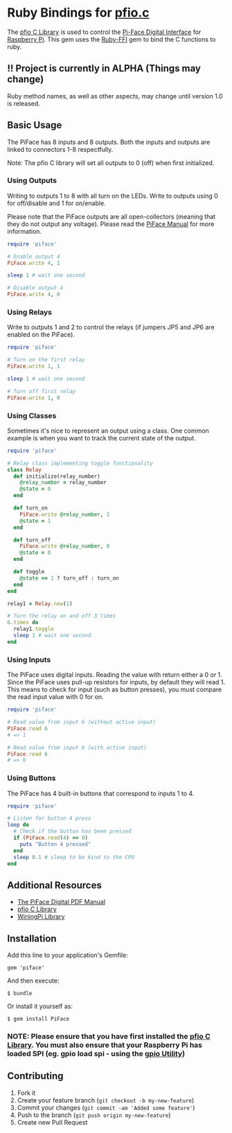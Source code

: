 # Ruby Bindings for [pfio.c](https://github.com/thomasmacpherson/piface/tree/master/c)

The [pfio C Library](https://github.com/thomasmacpherson/piface/blob/master/c/) is used to control the [Pi-Face Digital Interface](http://pi.cs.man.ac.uk/interface.htm) for [Raspberry Pi](http://www.raspberrypi.org/). This gem uses the [Ruby-FFI](https://github.com/ffi/ffi) gem to bind the C functions to ruby.

## !! Project is currently in ALPHA (Things may change)
Ruby method names, as well as other aspects, may change until version 1.0 is released.

## Basic Usage

The PiFace has 8 inputs and 8 outputs. Both the inputs and outputs are linked to connectors 1-8 respectfully.

Note: The pfio C library will set all outputs to 0 (off) when first initialized.

### Using Outputs
Writing to outputs 1 to 8 with all turn on the LEDs. Write to outputs using 0 for off/disable and 1 for on/enable.

Please note that the PiFace outputs are all open-collectors (meaning that they do not output any voltage). Please read the [PiFace Manual](http://www.farnell.com/datasheets/1684425.pdf) for more information.

```ruby
require 'piface'

# Enable output 4
PiFace.write 4, 1

sleep 1 # wait one second

# Disable output 4
PiFace.write 4, 0
```

### Using Relays
Write to outputs 1 and 2 to control the relays (if jumpers JP5 and JP6 are enabled on the PiFace).
```ruby
require 'piface'

# Turn on the first relay
PiFace.write 1, 1

sleep 1 # wait one second

# Turn off first relay
PiFace.write 1, 0
```

### Using Classes
Sometimes it's nice to represent an output using a class. One common example is when you want to track the current state of the output.
```ruby
require 'piface'

# Relay class implementing toggle functionality
class Relay
  def initialize(relay_number)
    @relay_number = relay_number
    @state = 0
  end

  def turn_on
    PiFace.write @relay_number, 1
    @state = 1
  end

  def turn_off
    PiFace.write @relay_number, 0
    @state = 0
  end

  def toggle
    @state == 1 ? turn_off : turn_on
  end
end

relay1 = Relay.new(1)

# Turn the relay on and off 3 times
6.times do
  relay1.toggle
  sleep 1 # wait one second
end
```

### Using Inputs
The PiFace uses digital inputs. Reading the value with return either a 0 or 1. Since the PiFace uses pull-up resistors for inputs, by default they will read 1. This means to check for input (such as button presses), you must compare the read input value with 0 for on.
```ruby
require 'piface'

# Read value from input 6 (without active input)
PiFace.read 6
# => 1

# Read value from input 6 (with active input)
PiFace.read 6
# => 0
```

### Using Buttons
The PiFace has 4 built-in buttons that correspond to inputs 1 to 4.
```ruby
require 'piface'

# Listen for button 4 press
loop do
  # Check if the button has been pressed
  if (PiFace.read(4) == 0)
    puts "Button 4 pressed"
  end
  sleep 0.1 # sleep to be kind to the CPU
end
```

## Additional Resources
* [The PiFace Digital PDF Manual](http://www.farnell.com/datasheets/1684425.pdf)
* [pfio C Library](https://github.com/thomasmacpherson/piface/blob/master/c/)
* [WiriingPi Library](https://github.com/WiringPi/WiringPi)

## Installation

Add this line to your application's Gemfile:

    gem 'piface'

And then execute:

    $ bundle

Or install it yourself as:

    $ gem install PiFace

### NOTE: Please ensure that you have first installed the [pfio C Library](https://github.com/thomasmacpherson/piface#c). You must also ensure that your Raspberry Pi has loaded SPI (eg. gpio load spi - using the [gpio Utility](https://projects.drogon.net/raspberry-pi/wiringpi/the-gpio-utility/))

## Contributing

1. Fork it
2. Create your feature branch (`git checkout -b my-new-feature`)
3. Commit your changes (`git commit -am 'Added some feature'`)
4. Push to the branch (`git push origin my-new-feature`)
5. Create new Pull Request

